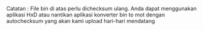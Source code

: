 Catatan : File bin di atas perlu dichecksum ulang. Anda dapat menggunakan aplikasi HxD atau nantikan aplikasi konverter bin to mot dengan autochecksum yang akan kami upload hari-hari mendatang

